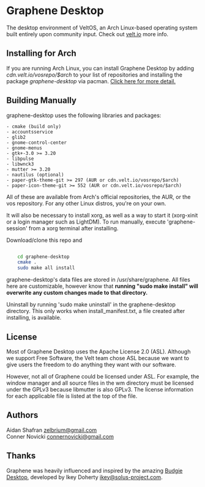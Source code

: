 Graphene Desktop
==========

The desktop environment of VeltOS, an Arch Linux-based operating system
built entirely upon community input. Check out [velt.io](https://www.velt.io) more info.

Installing for Arch
--------

If you are running Arch Linux, you can install Graphene Desktop by adding
*cdn.velt.io/vosrepo/$arch* to your list of repositories and installing the
package *graphene-desktop* via pacman. [Click here for more detail.](https://velt.io/veltos-installation/)

Building Manually
--------

graphene-desktop uses the following libraries and packages:

    - cmake (build only)
    - accountsservice
    - glib2
    - gnome-control-center
    - gnome-menus
    - gtk+-3.0 >= 3.20
    - libpulse
    - libwnck3
    - mutter >= 3.20
    - nautilus (optional)
    - paper-gtk-theme-git >= 297 (AUR or cdn.velt.io/vosrepo/$arch)
    - paper-icon-theme-git >= 552 (AUR or cdn.velt.io/vosrepo/$arch)

All of these are available from Arch's official repositories, the AUR,
or the vos repository. For any other Linux distros, you're on your own.

It will also be necessary to install xorg, as well as a way to start
it (xorg-xinit or a login manager such as LightDM). To run manually,
execute 'graphene-session' from a xorg terminal after installing.

Download/clone this repo and

```bash

    cd graphene-desktop
    cmake .
    sudo make all install
```

graphene-desktop's data files are stored in /usr/share/graphene.
All files here are customizable, however know that **running "sudo make install"
will overwrite any custom changes made to that directory.**

Uninstall by running 'sudo make uninstall' in the graphene-desktop directory. This only works
when install_manifest.txt, a file created after installing, is available.

License
--------

Most of Graphene Desktop uses the Apache License 2.0 (ASL). Although we support Free Software,
the Velt team chose ASL because we want to give users the freedom to do anything they want
with our software.

However, not all of Graphene could be licensed under ASL. For example, the window manager and
all source files in the wm directory must be licensed under the GPLv3 because libmutter is also
GPLv3. The license information for each applicable file is listed at the top of the file.

Authors
--------

Aidan Shafran <zelbrium@gmail.com>  
Conner Novicki <connernovicki@gmail.com>

Thanks
--------

Graphene was heavily influenced and inspired by the amazing [Budgie Desktop](https://solus-project.com/budgie/), developed by Ikey Doherty <ikey@solus-project.com>.
